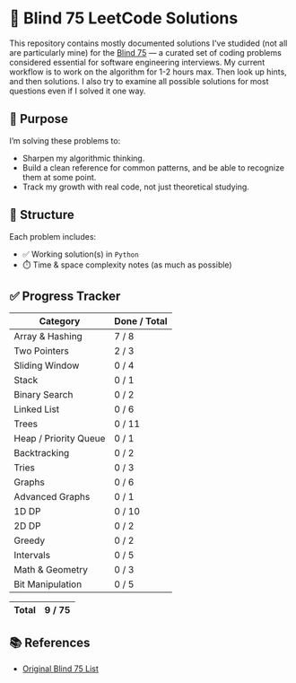 # 🧠 Blind 75 LeetCode Solutions

This repository contains mostly documented solutions I've studided (not all are particularly mine) for the [Blind 75](neetcode.io) — a curated set of coding problems considered essential for software engineering interviews.
My current workflow is to work on the algorithm for 1-2 hours max. Then look up hints, and then solutions. 
I also try to examine all possible solutions for most questions even if I solved it one way. 

## 🚀 Purpose

I’m solving these problems to:
- Sharpen my algorithmic thinking.
- Build a clean reference for common patterns, and be able to recognize them at some point. 
- Track my growth with real code, not just theoretical studying. 

## 📂 Structure

Each problem includes:
- ✅ Working solution(s) in `Python`
- ⏱️ Time & space complexity notes (as much as possible)


## ✅ Progress Tracker

| Category        | Done / Total |
|-----------------|--------------|
| Array & Hashing | 7 / 8        |
| Two Pointers    | 2 / 3        |
| Sliding Window  | 0 / 4        |
| Stack           | 0 / 1        |
| Binary Search   | 0 / 2        |
| Linked List     | 0 / 6        |
| Trees           | 0 / 11       |
| Heap / Priority Queue | 0 / 1  |
| Backtracking    | 0 / 2        |
| Tries           | 0 / 3        |
| Graphs          | 0 / 6        |
| Advanced Graphs | 0 / 1        |
| 1D DP           | 0 / 10       |
| 2D DP           | 0 / 2        |
| Greedy          | 0 / 2        |
| Intervals       | 0 / 5        |
| Math & Geometry | 0 / 3        |
| Bit Manipulation| 0 / 5        |

| **Total**       | 9 / 75       |
|-----------------|--------------|

## 📚 References

- [Original Blind 75 List](https://neetcode.io/practice)
